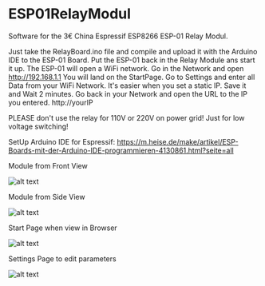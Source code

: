 # ESP01RelayModul
Software for the 3€ China Espressif ESP8266 ESP-01 Relay Modul.

Just take the RelayBoard.ino file and compile and upload it with the Arduino IDE to the ESP-01 Board.
Put the ESP-01 back in the Relay Module ans start it up.
The ESP-01 will open a WiFi network. Go in the Network and open http://192.168.1.1
You will land on the StartPage. Go to Settings and enter all Data from your WiFi Network.
It's easier when you set a static IP. Save it and Wait 2 minutes.
Go back in your Network and open the URL to the IP you entered. http://yourIP

PLEASE don't use the relay for 110V or 220V on power grid! Just for low voltage switching!

SetUp Arduino IDE for Espressif: https://m.heise.de/make/artikel/ESP-Boards-mit-der-Arduino-IDE-programmieren-4130861.html?seite=all

Module from Front View

![alt text](https://raw.githubusercontent.com/sschori/ESP01RelayModul/master/modul1.jpg)

Module from Side View

![alt text](https://raw.githubusercontent.com/sschori/ESP01RelayModul/master/modul2.jpg)

Start Page when view in Browser

![alt text](https://raw.githubusercontent.com/sschori/ESP01RelayModul/master/relay.jpg)

Settings Page to edit parameters

![alt text](https://raw.githubusercontent.com/sschori/ESP01RelayModul/master/settings.jpg)

